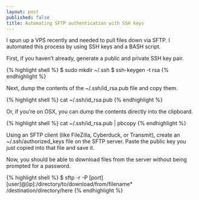 ```yaml
---
layout: post
published: false
title: Automating SFTP authentication with SSH keys
---
```

I spun up a VPS recently and needed to pull files down via SFTP. I automated this process by using SSH keys and a BASH script.

First, if you haven’t already, generate a public and private SSH key pair.

{% highlight shell %}
$ sudo mkdir ~/.ssh
$ ssh-keygen -t rsa
{% endhighlight %}

Next, dump the contents of the ~/.ssh/id_rsa.pub file and copy them.

{% highlight shell %}
cat ~/.ssh/id_rsa.pub
{% endhighlight %}

Or, if you’re on OSX, you can dump the contents directly into the clipboard.

{% highlight shell %}
cat ~/.ssh/id_rsa.pub | pbcopy
{% endhighlight %}

Using an SFTP client (like FileZilla, Cyberduck, or Transmit), create an ~/.ssh/authorized\_keys file on the SFTP server. Paste the public key you just copied into that file and save it.

Now, you should be able to download files from the server without being prompted for a password.

{% highlight shell %}
$ sftp -r -P [port] [user]@[ip]:/directory/to/download/from/filename* /destination/directory/here
{% endhighlight %}